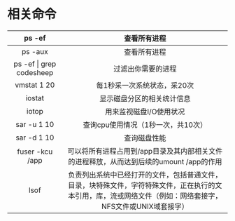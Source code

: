 # 相关命令

|          ps -ef          |                         查看所有进程                         |
| :----------------------: | :----------------------------------------------------------: |
|         ps -aux          |                         查看所有进程                         |
| ps -ef \| grep codesheep |                      过滤出你需要的进程                      |
|       vmstat 1 20        |                 每1秒采⼀次系统状态，采20次                  |
|          iostat          |                  显示磁盘分区的相关统计信息                  |
|          iotop           |                   用来监视磁盘I/O使用状况                    |
|       sar -u 1 10        |              查询cpu使⽤情况（1秒⼀次，共10次）              |
|       sar -d 1 10        |                         查询磁盘性能                         |
|     fuser -kcu /app      | 可以将所有进程占用到/app目录及其内部相关文件的进程释放，从而达到后续的umount /app的作用 |
|           lsof           | 负责列出系统中已经打开的文件，包括普通文件，目录，块特殊文件，字符特殊文件，正在执行的文本引用，库，流或网络文件（例如：网络套接字，NFS文件或UNIX域套接字） |



